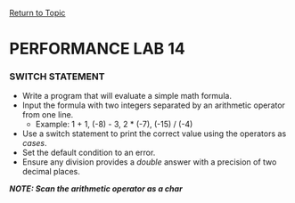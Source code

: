 <a href="https://github.com/CyberTrainingUSAF/05-C-Programming/blob/master/07_Control_flow/02_conditional-statements.md" rel="Return to Topic"> Return to Topic </a>

# PERFORMANCE LAB 14

### SWITCH STATEMENT

* Write a program that will evaluate a simple math formula.
* Input the formula with two integers separated by an arithmetic operator from one line.
    * Example: 1 + 1, (-8) - 3, 2 * (-7), (-15) / (-4)
* Use a switch statement to print the correct value using the operators as *cases*.
* Set the default condition to an error.
* Ensure any division provides a *double* answer with a precision of two decimal places.

***NOTE: Scan the arithmetic operator as a char***

